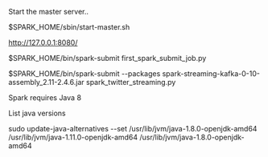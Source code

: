 Start the master server..

$SPARK_HOME/sbin/start-master.sh

http://127.0.0.1:8080/

$SPARK_HOME/bin/spark-submit first_spark_submit_job.py

$SPARK_HOME/bin/spark-submit --packages spark-streaming-kafka-0-10-assembly_2.11-2.4.6.jar spark_twitter_streaming.py


Spark requires Java 8

List java versions

sudo update-java-alternatives --set /usr/lib/jvm/java-1.8.0-openjdk-amd64
/usr/lib/jvm/java-1.11.0-openjdk-amd64
/usr/lib/jvm/java-1.8.0-openjdk-amd64